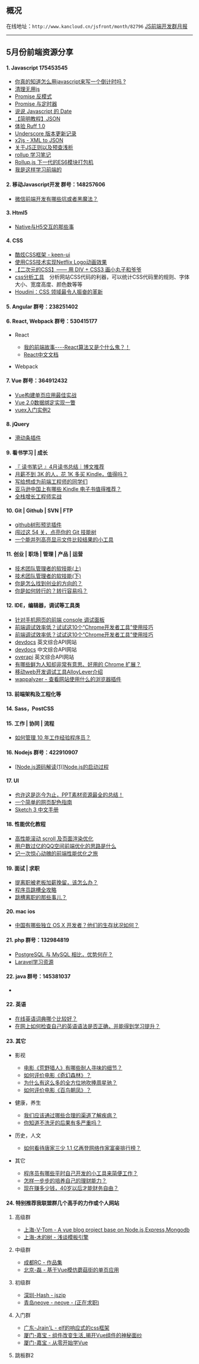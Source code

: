 ## 概况

在线地址：`http://www.kancloud.cn/jsfront/month/82796` [JS前端开发群月报](http://www.kancloud.cn/jsfront/month/82796)

---

## 5月份前端资源分享
#### 1. Javascript 175453545
- [你真的知道怎么用javascript来写一个倒计时吗 ?](https://github.com/gomeplusFED/blog/blob/master/2016-04/do-you-really-understand-how-to-write-a-countdown-by-javascript.md)
- [清理无用js](https://segmentfault.com/q/1010000005028244)
- [Promise 反模式](http://taobaofed.org/blog/2016/05/03/promise-anti-patterns/)
- [Promise 与定时器](https://www.h5jun.com/post/wait-promise.html)
- [说说 Javascript 的 Date](https://github.com/lishengzxc/bblog/issues/5)
- [【简明教程】JSON](http://www.jianshu.com/p/8b428e1d1564)
- [体验 Ruff 1.0](https://zhuanlan.zhihu.com/p/20884629)
- [Underscore 版本更新记录](https://github.com/cssmagic/ChangeLog/issues/4)
- [x2js - XML to JSON](https://github.com/abdmob/x2js)
- [关于JS正则以及预查浅析](http://www.bcodey.com/?p=273)
- [rollup 学习笔记](http://www.52cik.com/2016/03/11/rollup.html)
- [Rollup.js 下一代的ES6模块打包机](https://segmentfault.com/a/1190000004499989)
- [我是这样学习前端的](https://github.com/icepy/_posts/issues/39)

#### 2. 移动Javascript开发 群号：148257606
- [微信前端开发有哪些坑或者黑魔法？
](https://www.zhihu.com/question/27849091)

#### 3. Html5
- [Native与H5交互的那些事](http://zhengxiaoyong.me/2016/04/20/Native%E4%B8%8EH5%E4%BA%A4%E4%BA%92%E7%9A%84%E9%82%A3%E4%BA%9B%E4%BA%8B/)

#### 4. CSS
- [酷炫CSS框架 - keen-ui](http://josephuspaye.github.io/keen-ui/)
- [使用CSS技术实现Netflix Logo动画效果](https://zhuanlan.zhihu.com/p/20858727)
- [【二次元的CSS】—— 用 DIV + CSS3 画小丸子和爷爷](https://segmentfault.com/a/1190000005082804)
- [css分析工具](http://cssstats.com/)　分析网站CSS代码的利器，可以统计CSS代码里的规则、字体大小、宽度高度、颜色数等等
- [Houdini：CSS 领域最令人振奋的革新](https://zhuanlan.zhihu.com/p/20939640)


#### 5. Angular 群号：238251402

#### 6. React, Webpack 群号：530415177
- React

    - [我的前端故事----React算法又是个什么鬼？！](http://www.cnblogs.com/fuhuixiang/p/5505848.html)
    - [React中文文档](https://chenyitian.gitbooks.io/react-docs/content/docs/guides.html)

- Webpack


#### 7. Vue 群号：364912432
- [Vue构建单页应用最佳实战](https://github.com/MeCKodo/vue-tutorial)
- [Vue 2.0数据绑定实现一瞥](http://jimliu.net/2016/04/29/a-brief-look-at-vue-2-reactivity/)
- [vuex入门实例2](https://segmentfault.com/a/1190000005148935)

#### 8. jQuery
- [滑动条插件](http://rangeslider.js.org/)

#### 9. 看书学习 | 成长
- [『 读书笔记 』4月读书总结｜博文推荐](http://litaotao.github.io/books-recommend-and-summarize-on-apr-2016)
- [月薪不到 3K 的人，花 1K 多买 Kindle，值得吗？](https://www.zhihu.com/question/19815043)
- [写给想成为前端工程师的同学们](https://www.h5jun.com/post/to-be-a-good-frontend-engineer.html)
- [亚马逊中国上有哪些 Kindle 电子书值得推荐？](http://www.zhihu.com/question/27579677)
- [全栈增长工程师实战](https://github.com/phodal/growth-in-action)

#### 10. Git | Github | SVN | FTP
- [github树形预览插件](https://chrome.google.com/webstore/detail/octotree/bkhaagjahfmjljalopjnoealnfndnagc/related)
- [闯过这 54 关，点亮你的 Git 技能树](https://codingstyle.cn/topics/51)
- [一个能并列高亮显示文件比较结果的小工具](http://www.jefftk.com/icdiff)

#### 11. 创业 | 职场 | 管理 | 产品 | 运营
- [技术团队管理者的软技能(上) ](http://mp.weixin.qq.com/s?__biz=MzI3MzEzMDI1OQ==&mid=2651814326&idx=1&sn=975f0f1fbae81a039244121db6a08ab5&scene=21#wechat_redirect)
- [技术团队管理者的软技能(下)](http://mp.weixin.qq.com/s?__biz=MzI3MzEzMDI1OQ==&mid=2651814409&idx=1&sn=ba8a0f711ce3f781d9c2b0d70e6f2fed&scene=0#wechat_redirect)
- [你是怎么找到创业的方向的？](https://www.zhihu.com/question/25857988)
- [你是如何转行的？转行容易吗？](https://www.zhihu.com/question/28544155)

#### 12. IDE，编辑器，调试等工具类
- [针对手机网页的前端 console 调试面板](https://github.com/WechatFE/vConsole)
- [前端调试效率低？试试这10个“Chrome开发者工具”使用技巧](https://blog.wilddog.com/?p=680)
- [前端调试效率低？试试这10个“Chrome开发者工具”使用技巧](http://eefret.me/making-sublime-your-golang-ide/)
- [devdocs](http://devdocs.io/) 英文综合API网站
- [devdocs](http://www.devdocs.me/) 中文综合API网站
- [overapi](http://overapi.com/) 英文综合API网站
- [有哪些鲜为人知却非常有意思、好用的 Chrome 扩展？](https://www.zhihu.com/question/23228162)
- [移动web开发调试工具AlloyLever介绍](http://www.alloyteam.com/2016/05/mobile-web-development-debugging-tools-alloylever-introduced/)
- [wappalyzer - 查看网站使用什么的浏览器插件](https://wappalyzer.com/)

#### 13. 前端架构及工程化等

#### 14. Sass，PostCSS

#### 15. 工作 | 协同 | 流程
- [如何管理 10 年工作经验程序员？](https://www.zhihu.com/question/46242373)

#### 16. Nodejs 群号：422910907
- [[Node.js源码解读(1)]Node.js的启动过程](http://alinode.aliyun.com/blog/33)

#### 17. UI
- [也许这是迄今为止，PPT素材资源最全的总结！](http://weibo.com/ttarticle/p/show?id=2309403970822061617227)
- [一个简单的网页配色指南](http://www.ui.cn/detail/124659.html)
- [Sketch 3 中文手册](http://sketch.im/manual/)

#### 18. 性能优化教程
- [高性能滚动 scroll 及页面渲染优化](http://www.cnblogs.com/coco1s/p/5499469.html)
- [用户数过亿的QQ空间前端优化的思路是什么](https://segmentfault.com/a/1190000005110357)
- [记一次惊心动魄的前端性能优化之旅](https://segmentfault.com/a/1190000005147979)

#### 19. 面试 | 求职
- [提离职被老板加薪挽留，该怎么办？](https://www.zhihu.com/question/21234709)
- [程序员跳槽全攻略](https://www.amazon.cn/gp/product/B00PJVX160/)
- [跳槽离职的那些事儿？](http://www.cnblogs.com/jikey/p/4154804.html)

#### 20. mac ios
- [中国有哪些独立 OS X 开发者？他们的生存状况如何？](https://www.zhihu.com/question/24687248)

#### 21. php 群号：132984819
- [PostgreSQL 与 MySQL 相比，优势何在？](http://www.zhihu.com/question/20010554)
- [Laravel学习资源](https://www.zhihu.com/question/40280119)


#### 22. java 群号：145381037
- []()

#### 22. 英语
- [在线英语词典哪个比较好？](https://www.zhihu.com/question/19707759)
- [在网上如何检查自己的英语语法是否正确，并能得到学习提升？](https://www.zhihu.com/question/37198909)

#### 23. 其它
- 影视

    - [电影《荒野猎人》有哪些耐人寻味的细节？](https://www.zhihu.com/question/39645216)
    - [如何评价电影《奇幻森林》？](https://www.ZHIHU.com/question/43119252)
    - [为什么有这么多的全方位地吹捧周星驰？](https://www.zhihu.com/question/38275192)
    - [如何评价电影《百鸟朝凤》？](https://www.zhihu.com/question/45513172)

- 健康，养生

    - [我们应该通过哪些合理的渠道了解疾病？](https://www.zhihu.com/question/45221284)
    - [你知道不洗牙的后果有多严重吗？](https://zhuanlan.zhihu.com/p/20899374)

- 历史，人文

    - [如何看待唐家三少 1.1 亿再登网络作家富豪排行榜？](https://www.zhihu.com/question/42058391)

- 其它

    - [程序员有哪些平时自己开发的小工具来简便工作？](https://www.zhihu.com/question/28485416)
    - [怎样一步步的培养自己的理财能力？](https://www.zhihu.com/question/21855830)
    - [现在赚多少钱，40岁以后才能财务自由？](https://www.zhihu.com/question/46440694/answer/101513270)

#### 24. 特别推荐我联盟群几个高手的力作或个人网站

1. 高级群

    - [上海-V-Tom - A vue blog project base on Node.js,Express,Mongodb](https://github.com/V-Tom/vue-blog)
    - [上海-木的树 - 浅谈模板引擎](http://www.cnblogs.com/dojo-lzz/p/5518474.html)

2. 中级群

    - [成都RC - 作品集](http://codepen.io/RunningCoderLee/)
    - [北京-磊 - 基于Vue模仿蘑菇街的单页应用](https://github.com/andylei18/vue-shopping)

3. 初级群

    - [深圳-Hash - jszip](https://stuk.github.io/jszip/)
    - [青岛neove - neove - (正在求职)](http://neove.cc/)

4. 入门群

    - [广东-Jrain'L - elf的响应式的css框架](http://sfau.lt/b5vmKl)
    - [厦门-嘉宝 - 组件改变生活_揭开Vue组件的神秘面纱](https://segmentfault.com/a/1190000005045219)
    - [厦门-嘉宝 - 从零开始学Vue](https://segmentfault.com/a/1190000005041030)

5. 跳板群2

